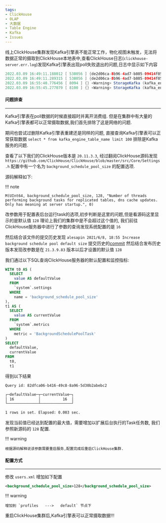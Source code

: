 ```yaml
---
tags:
- ClickHouse
- OLAP
- 大数据
- Table Engine
- Kafka
- Issues
---
```


线上ClickHouse集群发现Kafka引擎表不能正常工作，物化视图未触发，无法将数据正常的摄取到ClickHouse本地表中,查看ClickHouse日志(`clickhouse-server.err.log`)发现Kafka引擎表出现poll失败退出的问题,日志中显示如下内容

```java
2022.03.09 16:49:11.188012 [ 538056 ] {de2d06ca-8b96-4ad7-b805-09414f05fdad} <Error> StorageKafka (kafka_engine_table): Error during draining: Local: Maximum application poll interval (max.poll.interval.ms) exceeded
2022.03.09 16:49:11.289315 [ 538056 ] {de2d06ca-8b96-4ad7-b805-09414f05fdad} <Error> StorageKafka (kafka_engine_table): Error during draining: Local: Maximum application poll interval (max.poll.interval.ms) exceeded
2022.03.09 16:55:40.776456 [ 8094 ] {} <Warning> StorageKafka (kafka_engine_table): [rdk:MAXPOLL] [thrd:main]: Application maximum poll interval (300000ms) exceeded by 51ms (adjust max.poll.interval.ms for long-running message processing): leaving group
2022.03.09 16:55:45.277079 [ 8100 ] {} <Warning> StorageKafka (kafka_engine_table): [rdk:MAXPOLL] [thrd:main]: Application maximum poll interval (300000ms) exceeded by 50ms (adjust max.poll.interval.ms for long-running message processing): leaving group
```

#### 问题排查

---

Kafka引擎表在poll数据的时候直接超时并离开消费组. 但是在集群中有大量的Kafka引擎表都可以正常摄取数据,我们首先排除了这是网络的问题.

期间也尝试过删除Kafka引擎表重建还是同样的问题, 直接查询Kafka引擎表可以正常获取数据 `select * from kafka_engine_table_name limit 100` 排除是Kafka服务的问题.

查看了以下我们的ClickHouse版本是 `20.11.3.3`, 经过翻阅ClickHouse源码发现 `https://github.com/ClickHouse/ClickHouse/blob/master/src/Core/Settings.h` 配置中有一个名为 `background_schedule_pool_size` 的配置选项.

源码解释如下:

!!! note

    M(UInt64, background_schedule_pool_size, 128, "Number of threads performing background tasks for replicated tables, dns cache updates. Only has meaning at server startup.", 0) 

改参数用于配置表后台运行task的选项,初步判断是这里的问题,但是看源码这里显示的是默认值 `128` 理论上我们的集群中是不会超过这个值的, 我们前往ClickHouse服务器中进行了参数的查询发现系统配置的是 `16`

然后结合该文件的提交历史发现 `alesapin 2021/6/8, 18:55 Increase background schedule pool default size` 提交历史的[commit](https://github.com/ClickHouse/ClickHouse/commit/5736eaf8fd5b73a7a5f7d38ea07b73fd77a0623e) 
然后结合发布历史版本发现改参数是在 `21.3.9.83` 版本以后才设置的默认值 `128`

我们通过以下SQL查询ClickHouse服务器的默认配置和监控指标:

```sql
WITH t0 AS (
  SELECT
    value AS defaultValue
  FROM
    `system`.settings
  WHERE
    name = 'background_schedule_pool_size'
),
t1 AS (
  SELECT
    value AS currentValue
  FROM
    `system`.metrics
  WHERE
    metric = 'BackgroundSchedulePoolTask'
)
SELECT
  defaultValue,
  currentValue
FROM
  t0,
  t1
```

得到以下结果

```bash
Query id: 82dfca06-b416-49c8-8a96-5d30b2abebc2

┌─defaultValue─┬─currentValue─┐
│ 16           │          16  │
└──────────────┴──────────────┘

1 rows in set. Elapsed: 0.003 sec.
```

发现当前值已经达到配置的最大值，需要增加以扩展后台执行的Task任务数, 我们参照新源码的 `128` 配置. 

!!! warning

    根据源码解释说该参数需要重启服务,配置完成后重启ClickHouse集群.

#### 配置方式

---

修改 `users.xml` 增加如下配置

```xml
<background_schedule_pool_size>128</background_schedule_pool_size>
```

!!! warning

    增加到 `profiles   --->   default` 节点下

重启ClickHouse集群后,Kafka引擎表可以正常摄取数据!!!
